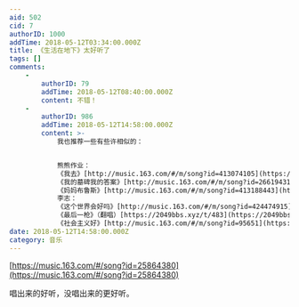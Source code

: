 ```yaml
---
aid: 502
cid: 7
authorID: 1000
addTime: 2018-05-12T03:34:00.000Z
title: 《生活在地下》太好听了
tags: []
comments:
    -
        authorID: 79
        addTime: 2018-05-12T08:40:00.000Z
        content: 不错！
    -
        authorID: 986
        addTime: 2018-05-12T14:58:00.000Z
        content: >-
            我也推荐一些有些许相似的：


            熊熊作业：
            《我去》[http://music.163.com/#/m/song?id=413074105](https://music.163.com/#/m/song?id=413074105)
            《我的墓碑我的答案》[http://music.163.com/#/m/song?id=26619431](https://music.163.com/#/m/song?id=26619431)
            《妈妈布鲁斯》[http://music.163.com/#/m/song?id=413188443](https://music.163.com/#/m/song?id=413188443)
            李志：
            《这个世界会好吗》[http://music.163.com/#/m/song?id=424474915](https://music.163.com/#/m/song?id=424474915)
            《最后一枪》（翻唱）[https://2049bbs.xyz/t/483](https://2049bbs.xyz/t/483) 张楚：
            《社会主义好》[http://music.163.com/#/m/song?id=95651](https://music.163.com/#/m/song?id=95651)
date: 2018-05-12T14:58:00.000Z
category: 音乐
---
```


[https://music.163.com/#/song?id=25864380](https://music.163.com/#/song?id=25864380)

唱出来的好听，没唱出来的更好听。
